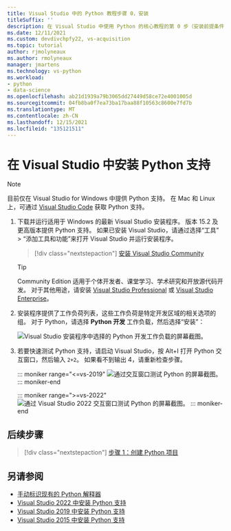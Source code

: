 ```yaml
---
title: Visual Studio 中的 Python 教程步骤 0，安装
titleSuffix: ''
description: 在 Visual Studio 中使用 Python 的核心教程的第 0 步（安装前提条件）。
ms.date: 12/11/2021
ms.custom: devdivchpfy22, vs-acquisition
ms.topic: tutorial
author: rjmolyneaux
ms.author: rmolyneaux
manager: jmartens
ms.technology: vs-python
ms.workload:
- python
- data-science
ms.openlocfilehash: ab21d1939a79b3065dd27449d58ce72e4001005d
ms.sourcegitcommit: 04fb8ba0f7ea73ba17baa88f10563c8600e7fd7b
ms.translationtype: MT
ms.contentlocale: zh-CN
ms.lasthandoff: 12/15/2021
ms.locfileid: "135121511"
---
```

# <a name="install-python-support-in-visual-studio"></a>在 Visual Studio 中安装 Python 支持

> [!Note]
> 目前仅在 Visual Studio for Windows 中提供 Python 支持。 在 Mac 和 Linux 上，可通过 [Visual Studio Code](https://code.visualstudio.com/docs/python/python-tutorial) 获取 Python 支持。

1. 下载并运行适用于 Windows 的最新 Visual Studio 安装程序。 版本 15.2 及更高版本提供 Python 支持。 如果已安装 Visual Studio，请通过选择“工具” > “添加工具和功能”来打开 Visual Studio 并运行安装程序。

    > [!div class="nextstepaction"]
    > [安装 Visual Studio Community](https://visualstudio.microsoft.com/thank-you-downloading-visual-studio/?sku=Community&rel=15&rid=34347&utm_source=docs&utm_medium=clickbutton&utm_campaign=python_gettingstarted)

    >[!Tip]
    > Community Edition 适用于个体开发者、课堂学习、学术研究和开放源代码开发。 对于其他用途，请安装 [Visual Studio Professional](https://visualstudio.microsoft.com/thank-you-downloading-visual-studio/?sku=Professional&rel=15&rid=34347&utm_source=docs&utm_medium=clickbutton&utm_campaign=python_gettingstarted) 或 [Visual Studio Enterprise](https://visualstudio.microsoft.com/thank-you-downloading-visual-studio/?sku=Enterprise&rel=15&rid=34347&utm_source=docs&utm_medium=clickbutton&utm_campaign=python_gettingstarted)。

1. 安装程序提供了工作负荷列表，这些工作负荷是特定开发区域的相关选项的组。 对于 Python，请选择 **Python 开发** 工作负载，然后选择“安装”：

    ![Visual Studio 安装程序中选择的 Python 开发工作负载的屏幕截图。](media/installation-python-workload.png)

1. 若要快速测试 Python 支持，请启动 Visual Studio，按 Alt+I 打开 Python 交互窗口，然后输入 `2+2`。 如果看不到输出 4，请重新检查步骤。

    ::: moniker range="<=vs-2019"
    ![通过交互窗口测试 Python 的屏幕截图。](media/installation-interactive-test.png)
    ::: moniker-end

    ::: moniker range=">=vs-2022"
    ![通过 Visual Studio 2022 交互窗口测试 Python 的屏幕截图。](media/vs-2022/python-interactive.png)
    ::: moniker-end

## <a name="next-step"></a>后续步骤

> [!div class="nextstepaction"]
> [步骤 1：创建 Python 项目](tutorial-working-with-python-in-visual-studio-step-01-create-project.md)

## <a name="see-also"></a>另请参阅

- [手动标识现有的 Python 解释器](managing-python-environments-in-visual-studio.md#manually-identify-an-existing-environment)
- [Visual Studio 2022 中安装 Python 支持](installing-python-support-in-visual-studio.md#visual-studio-2022)
- [Visual Studio 2019 中安装 Python 支持](installing-python-support-in-visual-studio.md#visual-studio-2019)
- [Visual Studio 2015 中安装 Python 支持](installing-python-support-in-visual-studio.md#visual-studio-2015)
